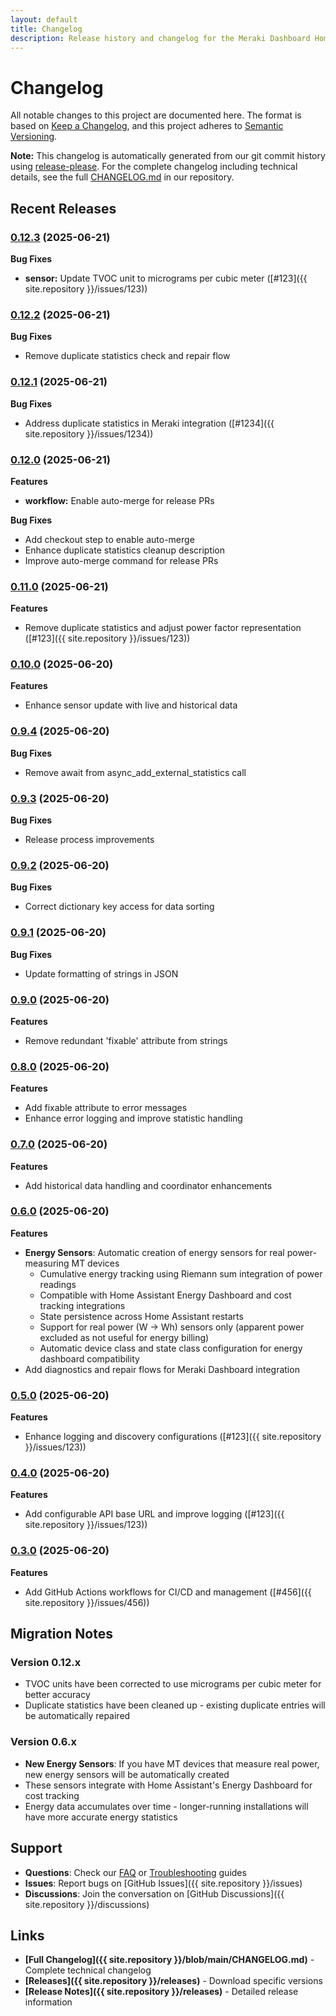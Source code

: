 ```yaml
---
layout: default
title: Changelog
description: Release history and changelog for the Meraki Dashboard Home Assistant Integration
---
```


# Changelog

All notable changes to this project are documented here. The format is based on [Keep a Changelog](https://keepachangelog.com/en/1.0.0/), and this project adheres to [Semantic Versioning](https://semver.org/spec/v2.0.0.html).

<div class="alert alert-info" role="alert">
  <i class="bi bi-info-circle me-2"></i>
  <strong>Note:</strong> This changelog is automatically generated from our git commit history using <a href="https://github.com/googleapis/release-please">release-please</a>. For the complete changelog including technical details, see the full <a href="{{ site.repository }}/blob/main/CHANGELOG.md">CHANGELOG.md</a> in our repository.
</div>

## Recent Releases

### [0.12.3](https://github.com/rknightion/meraki-dashboard-ha/compare/v0.12.2...v0.12.3) (2025-06-21)

**Bug Fixes**
- **sensor:** Update TVOC unit to micrograms per cubic meter ([#123]({{ site.repository }}/issues/123))

### [0.12.2](https://github.com/rknightion/meraki-dashboard-ha/compare/v0.12.1...v0.12.2) (2025-06-21)

**Bug Fixes**
- Remove duplicate statistics check and repair flow

### [0.12.1](https://github.com/rknightion/meraki-dashboard-ha/compare/v0.12.0...v0.12.1) (2025-06-21)

**Bug Fixes**
- Address duplicate statistics in Meraki integration ([#1234]({{ site.repository }}/issues/1234))

### [0.12.0](https://github.com/rknightion/meraki-dashboard-ha/compare/v0.11.0...v0.12.0) (2025-06-21)

**Features**
- **workflow:** Enable auto-merge for release PRs

**Bug Fixes**
- Add checkout step to enable auto-merge
- Enhance duplicate statistics cleanup description
- Improve auto-merge command for release PRs

### [0.11.0](https://github.com/rknightion/meraki-dashboard-ha/compare/v0.10.0...v0.11.0) (2025-06-21)

**Features**
- Remove duplicate statistics and adjust power factor representation ([#123]({{ site.repository }}/issues/123))

### [0.10.0](https://github.com/rknightion/meraki-dashboard-ha/compare/v0.9.4...v0.10.0) (2025-06-20)

**Features**
- Enhance sensor update with live and historical data

### [0.9.4](https://github.com/rknightion/meraki-dashboard-ha/compare/v0.9.3...v0.9.4) (2025-06-20)

**Bug Fixes**
- Remove await from async_add_external_statistics call

### [0.9.3](https://github.com/rknightion/meraki-dashboard-ha/compare/v0.9.2...v0.9.3) (2025-06-20)

**Bug Fixes**
- Release process improvements

### [0.9.2](https://github.com/rknightion/meraki-dashboard-ha/compare/v0.9.1...v0.9.2) (2025-06-20)

**Bug Fixes**
- Correct dictionary key access for data sorting

### [0.9.1](https://github.com/rknightion/meraki-dashboard-ha/compare/v0.9.0...v0.9.1) (2025-06-20)

**Bug Fixes**
- Update formatting of strings in JSON

### [0.9.0](https://github.com/rknightion/meraki-dashboard-ha/compare/v0.8.0...v0.9.0) (2025-06-20)

**Features**
- Remove redundant 'fixable' attribute from strings

### [0.8.0](https://github.com/rknightion/meraki-dashboard-ha/compare/v0.7.0...v0.8.0) (2025-06-20)

**Features**
- Add fixable attribute to error messages
- Enhance error logging and improve statistic handling

### [0.7.0](https://github.com/rknightion/meraki-dashboard-ha/compare/v0.6.0...v0.7.0) (2025-06-20)

**Features**
- Add historical data handling and coordinator enhancements

### [0.6.0](https://github.com/rknightion/meraki-dashboard-ha/compare/v0.5.0...v0.6.0) (2025-06-20)

**Features**
- **Energy Sensors**: Automatic creation of energy sensors for real power-measuring MT devices
  - Cumulative energy tracking using Riemann sum integration of power readings
  - Compatible with Home Assistant Energy Dashboard and cost tracking integrations
  - State persistence across Home Assistant restarts
  - Support for real power (W → Wh) sensors only (apparent power excluded as not useful for energy billing)
  - Automatic device class and state class configuration for energy dashboard compatibility
- Add diagnostics and repair flows for Meraki Dashboard integration

### [0.5.0](https://github.com/rknightion/meraki-dashboard-ha/compare/v0.4.0...v0.5.0) (2025-06-20)

**Features**
- Enhance logging and discovery configurations ([#123]({{ site.repository }}/issues/123))

### [0.4.0](https://github.com/rknightion/meraki-dashboard-ha/compare/v0.3.0...v0.4.0) (2025-06-20)

**Features**
- Add configurable API base URL and improve logging ([#123]({{ site.repository }}/issues/123))

### [0.3.0](https://github.com/rknightion/meraki-dashboard-ha/compare/v0.2.1...v0.3.0) (2025-06-20)

**Features**
- Add GitHub Actions workflows for CI/CD and management ([#456]({{ site.repository }}/issues/456))

## Migration Notes

### Version 0.12.x
- TVOC units have been corrected to use micrograms per cubic meter for better accuracy
- Duplicate statistics have been cleaned up - existing duplicate entries will be automatically repaired

### Version 0.6.x
- **New Energy Sensors**: If you have MT devices that measure real power, new energy sensors will be automatically created
- These sensors integrate with Home Assistant's Energy Dashboard for cost tracking
- Energy data accumulates over time - longer-running installations will have more accurate energy statistics

## Support

- **Questions**: Check our [FAQ](faq) or [Troubleshooting](troubleshooting) guides
- **Issues**: Report bugs on [GitHub Issues]({{ site.repository }}/issues)
- **Discussions**: Join the conversation on [GitHub Discussions]({{ site.repository }}/discussions)

## Links

- **[Full Changelog]({{ site.repository }}/blob/main/CHANGELOG.md)** - Complete technical changelog
- **[Releases]({{ site.repository }}/releases)** - Download specific versions
- **[Release Notes]({{ site.repository }}/releases)** - Detailed release information
